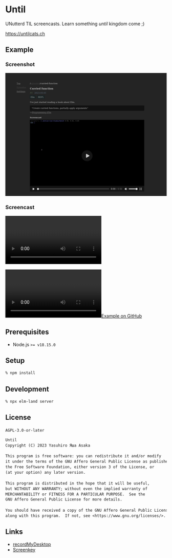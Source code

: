 # Until

UNutterd TIL screencasts. Learn something *until* kingdom come ;)

https://untilcats.ch


## Example

### Screenshot

![Screenshot](img/screenshot.png?raw=true "Screenshot")

### Screencast

![Example on GitLab.com](/static/video/curried-function-20230501.mp4)

[![Example on GitHub](https://user-images.githubusercontent.com/163063/236181481-e27cc4fa-be6a-40a0-8ec7-e16e81333275.mp4)](https://user-images.githubusercontent.com/163063/236181481-e27cc4fa-be6a-40a0-8ec7-e16e81333275.mp4)


## Prerequisites

* Node.js `>= v18.15.0`


## Setup

```zsh
% npm install
```


## Development

```zsh
% npx elm-land server
```


## License

`AGPL-3.0-or-later`


```txt
Until
Copyright (C) 2023 Yasuhiro Яша Asaka

This program is free software: you can redistribute it and/or modify
it under the terms of the GNU Affero General Public License as published by
the Free Software Foundation, either version 3 of the License, or
(at your option) any later version.

This program is distributed in the hope that it will be useful,
but WITHOUT ANY WARRANTY; without even the implied warranty of
MERCHANTABILITY or FITNESS FOR A PARTICULAR PURPOSE.  See the
GNU Affero General Public License for more details.

You should have received a copy of the GNU Affero General Public License
along with this program.  If not, see <https://www.gnu.org/licenses/>.
```


## Links

* [recordMyDesktop](https://enselic.github.io/recordmydesktop/)
* [Screenkey](https://www.thregr.org/~wavexx/software/screenkey/)
